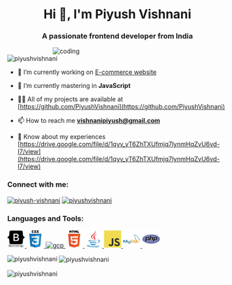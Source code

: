 <h1 align="center">Hi 👋, I'm Piyush Vishnani</h1>
<h3 align="center">A passionate frontend developer from India</h3>
<img align="right" alt="coding" width="400" src="https://user-images.githubusercontent.com/55389276/140866485-8fb1c876-9a8f-4d6a-98dc-08c4981eaf70.gif">

<p align="left"> <img src="https://komarev.com/ghpvc/?username=piyushvishnani&label=Profile%20views&color=0e75b6&style=flat" alt="piyushvishnani" /> </p>

- 🔭 I’m currently working on [E-commerce website](https://github.com/PiyushVishnani/ecommerce)

- 🌱 I’m currently mastering in **JavaScript**

- 👨‍💻 All of my projects are available at [https://github.com/PiyushVishnani](https://github.com/PiyushVishnani)

- 📫 How to reach me **vishnanipiyush@gmail.com**

- 📄 Know about my experiences [https://drive.google.com/file/d/1qyv_yT6ZhTXUfmjq7lynmHqZvU6vd-I7/view](https://drive.google.com/file/d/1qyv_yT6ZhTXUfmjq7lynmHqZvU6vd-I7/view)

<h3 align="left">Connect with me:</h3>
<p align="left">
<a href="https://linkedin.com/in/piyush-vishnani" target="blank"><img align="center" src="https://raw.githubusercontent.com/rahuldkjain/github-profile-readme-generator/master/src/images/icons/Social/linked-in-alt.svg" alt="piyush-vishnani" height="30" width="40" /></a>
<a href="https://www.leetcode.com/piyushvishnani" target="blank"><img align="center" src="https://raw.githubusercontent.com/rahuldkjain/github-profile-readme-generator/master/src/images/icons/Social/leet-code.svg" alt="piyushvishnani" height="30" width="40" /></a>
</p>

<h3 align="left">Languages and Tools:</h3>
<p align="left"> <a href="https://getbootstrap.com" target="_blank" rel="noreferrer"> <img src="https://raw.githubusercontent.com/devicons/devicon/master/icons/bootstrap/bootstrap-plain-wordmark.svg" alt="bootstrap" width="40" height="40"/> </a> <a href="https://www.w3schools.com/css/" target="_blank" rel="noreferrer"> <img src="https://raw.githubusercontent.com/devicons/devicon/master/icons/css3/css3-original-wordmark.svg" alt="css3" width="40" height="40"/> </a> <a href="https://cloud.google.com" target="_blank" rel="noreferrer"> <img src="https://www.vectorlogo.zone/logos/google_cloud/google_cloud-icon.svg" alt="gcp" width="40" height="40"/> </a> <a href="https://www.w3.org/html/" target="_blank" rel="noreferrer"> <img src="https://raw.githubusercontent.com/devicons/devicon/master/icons/html5/html5-original-wordmark.svg" alt="html5" width="40" height="40"/> </a> <a href="https://www.java.com" target="_blank" rel="noreferrer"> <img src="https://raw.githubusercontent.com/devicons/devicon/master/icons/java/java-original.svg" alt="java" width="40" height="40"/> </a> <a href="https://developer.mozilla.org/en-US/docs/Web/JavaScript" target="_blank" rel="noreferrer"> <img src="https://raw.githubusercontent.com/devicons/devicon/master/icons/javascript/javascript-original.svg" alt="javascript" width="40" height="40"/> </a> <a href="https://www.mysql.com/" target="_blank" rel="noreferrer"> <img src="https://raw.githubusercontent.com/devicons/devicon/master/icons/mysql/mysql-original-wordmark.svg" alt="mysql" width="40" height="40"/> </a> <a href="https://www.php.net" target="_blank" rel="noreferrer"> <img src="https://raw.githubusercontent.com/devicons/devicon/master/icons/php/php-original.svg" alt="php" width="40" height="40"/> </a> </p>

<p><img align="left" src="https://github-readme-stats.vercel.app/api/top-langs?username=piyushvishnani&show_icons=true&locale=en&layout=compact" alt="piyushvishnani" /></p>

<p>&nbsp;<img align="center" src="https://github-readme-stats.vercel.app/api?username=piyushvishnani&show_icons=true&locale=en" alt="piyushvishnani" /></p>

<p><img align="center" src="https://github-readme-streak-stats.herokuapp.com/?user=piyushvishnani&" alt="piyushvishnani" /></p>

